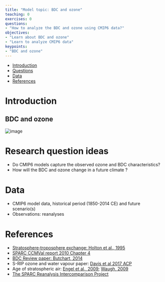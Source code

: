 ```yaml
---
title: "Model topic: BDC and ozone"
teaching: 0
exercises: 0
questions:
- "How to analyze the BDC and ozone using CMIP6 data?"
objectives:
- "Learn about BDC and ozone"
- "Learn to analyze CMIP6 data"
keypoints:
- "BDC and ozone"
---
```


*   [Introduction](#introduction)
*   [Questions](#research-question-ideas)
*   [Data](#data)
*   [References](#references)


# Introduction
## BDC and ozone
![image](https://user-images.githubusercontent.com/44640857/111973529-df714200-8afe-11eb-8874-1e3cb88054e1.png)

# Research question ideas
- Do CMIP6 models capture the observed ozone and BDC characteristics?
- How will the BDC and ozone change in a future climate ? 


# Data
- CMIP6 model data, historical period (1850-2014 CE) and future scenario(s)
- Observations: reanalyses


# References
- [Stratosphere‐troposphere exchange: Holton et al., 1995](https://agupubs.onlinelibrary.wiley.com/doi/abs/10.1029/95RG02097)
- [SPARC CCMVal report 2010 Chapter 4](https://www.sparc-climate.org/wp-content/uploads/sites/5/2017/12/SPARC_Report_No5_Jun2010_Part1_redFile.pdf)
- [BDC Review paper: Butchart, 2014](https://agupubs.onlinelibrary.wiley.com/doi/full/10.1002/2013RG000448)
- S-RIP ozone and water vapour paper: [Davis et al 2017 ACP](https://acp.copernicus.org/articles/17/12743/2017/)
- Age of stratospheric air: [Engel et al., 2009](https://www.nature.com/articles/ngeo388); [Waugh, 2009](https://www.nature.com/articles/ngeo397)
- [The SPARC Reanalysis Intercomparison Project](https://acp.copernicus.org/articles/special_issue829.html)
